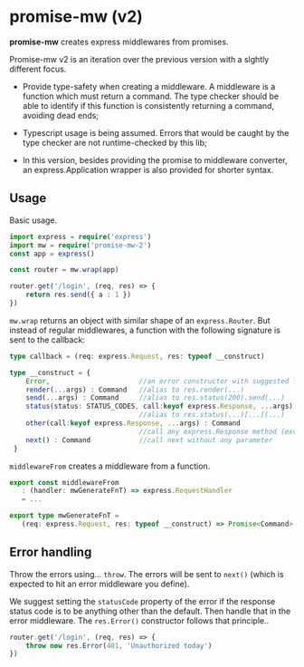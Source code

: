 # promise-mw (v2)

**promise-mw** creates express middlewares from promises.

Promise-mw v2 is an iteration over the previous version with a slghtly different focus.

  - Provide type-safety when creating a middleware. A middleware is a function which must
    return a command. The type checker should be able to identify if this function is consistently
    returning a command, avoiding dead ends;

  - Typescript usage is being assumed. Errors that would be caught by the type checker are not
    runtime-checked by this lib;

  - In this version, besides providing the promise to middleware converter, an express.Application
    wrapper is also provided for shorter syntax.

## Usage

Basic usage.

```typescript
import express = require('express')
import mw = require('promise-mw-2')
const app = express()

const router = mw.wrap(app)

router.get('/login', (req, res) => {
    return res.send({ a : 1 })
})
```

`mw.wrap` returns an object with similar shape of an `express.Router`. But instead of
regular middlewares, a function with the following signature is sent to the callback:

```typescript
type callback = (req: express.Request, res: typeof __construct)

type __construct = {
    Error,                      //an error constructor with suggested fields
    render(...args) : Command   //alias to res.render(...)
    send(...args) : Command     //alias to res.status(200).send(...)
    status(status: STATUS_CODES, call:keyof express.Response, ...args) : Command
                                //alias to res.status(...)[...](...)
    other(call:keyof express.Response, ...args) : Command
                                //call any express.Response method (except status)
    next() : Command            //call next without any parameter
 }
 ```

 `middlewareFrom` creates a middleware from a function.

 ```typescript
 export const middlewareFrom
    : (handler: mwGenerateFnT) => express.RequestHandler
    = ...

export type mwGenerateFnT =
    (req: express.Request, res: typeof __construct) => Promise<Command>
 ```

## Error handling

Throw the errors using... `throw`. The errors will be sent to `next()`
(which is expected to hit an error middleware you define).

We suggest setting the `statusCode` property of the error if the response status code is
to be anything other than the default. Then handle that in the error middleware. The `res.Error()`
constructor follows that principle..

```typescript
router.get('/login', (req, res) => {
    throw new res.Error(401, 'Unauthorized today')
})
```
